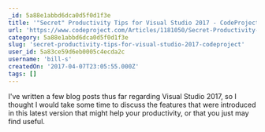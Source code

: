```yaml
---
_id: 5a88e1abbd6dca0d5f0d1f3e
title: '"Secret" Productivity Tips for Visual Studio 2017 - CodeProject'
url: 'https://www.codeproject.com/Articles/1181050/Secret-Productivity-Tips-for-Visual-Studio'
category: 5a88e1abbd6dca0d5f0d1f3e
slug: 'secret-productivity-tips-for-visual-studio-2017-codeproject'
user_id: 5a83ce59d6eb0005c4ecda2c
username: 'bill-s'
createdOn: '2017-04-07T23:05:55.000Z'
tags: []
---
```


I've written a few blog posts thus far regarding Visual Studio 2017, so I thought I would take some time to discuss the features that were introduced in this latest version that might help your productivity, or that you just may find useful.
